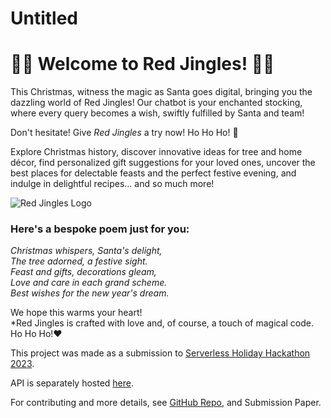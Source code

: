 # Untitled
# 🔔🔔 Welcome to Red Jingles! 🔔🔔  
  
This Christmas, witness the magic as Santa goes digital, bringing you the dazzling world of Red Jingles! Our chatbot is your enchanted stocking, where every query becomes a wish, swiftly fulfilled by Santa and team!  
  
Don't hesitate! Give *Red Jingles* a try now! Ho Ho Ho! 🎁  
  
Explore Christmas history, discover innovative ideas for tree and home décor, find personalized gift suggestions for your loved ones, uncover the best places for delectable feasts and the perfect festive evening, and indulge in delightful recipes... and so much more!  
  
![Red Jingles Logo](https://storage.googleapis.com/jbhv12-personal-public/rj-logo-500x500.png)  
  
### Here's a bespoke poem just for you:  
_Christmas whispers, Santa's delight,_  
_The tree adorned, a festive sight._  
_Feast and gifts, decorations gleam,_  
_Love and care in each grand scheme._  
_Best wishes for the new year's dream._  
  
We hope this warms your heart!   
*Red Jingles is crafted with love and, of course, a touch of magical code. Ho Ho Ho!❤

This project was made as a submission to [Serverless Holiday Hackathon 2023](https://hackathon.serverless.guru/).

API is separately hosted [here](https://red-jingles-api-dot-personal-334605.el.r.appspot.com/docs).

For contributing and more details, see [GitHub Repo](https://github.com/jbhv12/agent-santa), and Submission Paper.